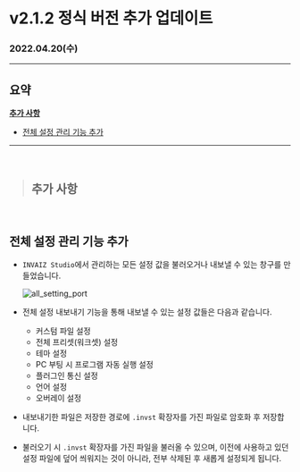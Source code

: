 # v2.1.2 정식 버전 추가 업데이트

### 2022.04.20(수)

---

## 요약

**[추가 사항](#추가-사항)**

- [전체 설정 관리 기능 추가](#전체-설정-관리-기능-추가)

---

<br />

> ## 추가 사항

<br />

## 전체 설정 관리 기능 추가

- `INVAIZ Studio`에서 관리하는 모든 설정 값을 불러오거나 내보낼 수 있는 창구를 만들었습니다.

  ![all_setting_port](../assets/v2.1.2/all_setting_port.gif)

- 전체 설정 내보내기 기능을 통해 내보낼 수 있는 설정 값들은 다음과 같습니다.
  - 커스텀 파일 설정
  - 전체 프리셋(워크셋) 설정
  - 테마 설정
  - PC 부팅 시 프로그램 자동 실행 설정
  - 플러그인 통신 설정
  - 언어 설정
  - 오버레이 설정
- 내보내기한 파일은 저장한 경로에 `.invst` 확장자를 가진 파일로 암호화 후 저장합니다.
- 불러오기 시 `.invst` 확장자를 가진 파일을 불러올 수 있으며, 이전에 사용하고 있던 설정 파일에 덮어 씌워지는 것이 아니라, 전부 삭제된 후 새롭게 설정되게 됩니다.
